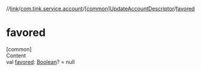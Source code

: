//[link](../../index.md)/[com.tink.service.account](../index.md)/[[common]UpdateAccountDescriptor](index.md)/[favored](favored.md)



# favored  
[common]  
Content  
val [favored](favored.md): [Boolean](https://kotlinlang.org/api/latest/jvm/stdlib/kotlin/-boolean/index.html)? = null  



